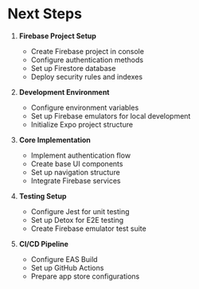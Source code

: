 # Next Steps

1. **Firebase Project Setup**
   - Create Firebase project in console
   - Configure authentication methods
   - Set up Firestore database
   - Deploy security rules and indexes

2. **Development Environment**
   - Configure environment variables
   - Set up Firebase emulators for local development
   - Initialize Expo project structure

3. **Core Implementation**
   - Implement authentication flow
   - Create base UI components
   - Set up navigation structure
   - Integrate Firebase services

4. **Testing Setup**
   - Configure Jest for unit testing
   - Set up Detox for E2E testing
   - Create Firebase emulator test suite

5. **CI/CD Pipeline**
   - Configure EAS Build
   - Set up GitHub Actions
   - Prepare app store configurations
